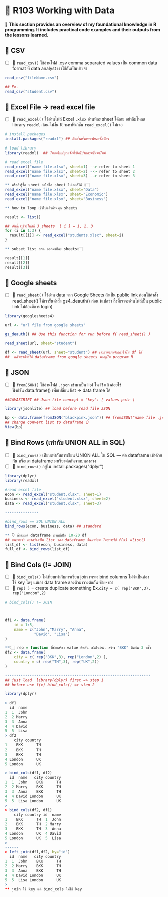 # 🌻 R103 Working with Data 
**📝 This section provides an overview of my foundational knowledge in R programming. It includes practical code examples and their outputs from the lessons learned.**
## 🍁 CSV
- [ ] 🌵 `read_csv()` ใช้อ่านไฟล์ .csv comma separated values เป็น common data format ที่ data analyst เราใช้กันเป็นประจำ
```r
read_csv("fileName.csv")
```
```r
## Ex.
read_csv("student.csv")
```
## 🍁 Excel File → read excel file 
- [ ] 🌵 `read_excel()` ใช้อ่านไฟล์ Excel `.xlsx` อ่านทีละ sheet ได้เลย อย่าลืมโหลด library `readxl` ก่อน ไม่งั้น R จะหาฟังก์ชัน `read_excel()` ไม่เจอ
```r
# install packages
install.packages("readxl") ## ติดตั้งครั้งแรกเพียงครั้งเดียว

# load library
library(readxl)  ## โหลดใหม่ทุกครั้งที่เปิดโปรแกรมขึ้นมาใหม่

# read excel file
read_excel("name file.xlsx", sheet=1) --> refer to sheet 1
read_excel("name file.xlsx", sheet=2) --> refer to sheet 2
read_excel("name file.xlsx", sheet=3) --> refer to sheet 3

** หรือถ้ารู้ชื่อ sheet จะใส่ชื่อ sheet ไปเลยก็ได้ 👇🏻
read_excel("name file.xlsx", sheet="Data")
read_excel("name file.xlsx", sheet="Economic")
read_excel("name file.xlsx", sheet="Business")
```
```r
** how to loop เข้าไปแล้วอ่านทุก sheets

result <- list()

## อันนี้เรารู้ว่าไฟล์มี 3 sheets  [ i ] = 1, 2, 3
for (i in 1:3) {   
  result[[i]] <- read_excel("students.xlsx", sheet=i)
}

** subset list สกัด ออกมาทีละ sheets👇🏻

result[[1]]
result[[2]]
result[[3]]
```
## 🍁 Google sheets
- [ ] 🌵 `read_sheet()` ใช้อ่าน data จาก Google Sheets ถ้าเป็น public link ก่อนใช้คำสั่ง read_sheet() ให้เรารันคำสั่ง gs4_deauth() ก่อน (แปลว่า ลิ้งที่เราจะอ่านไฟล์เป็น public link ไม่ต้องมีการ login)
```r
library(googlesheets4)

url <- "url file from google sheets"

gs_deauth() ## Use this function for run before f( read_sheet() )

read_sheet(url, sheet="student")

df <- read_sheet(url, sheet="student") ## เราสามารถฝากค่าไว้ใน df ได้
##  แล้วเราก็จะได้ dataframe from google sheets มาอยู่ใน program R
```
## 🍁 JSON 
- [ ] 🌵 `fromJSON()` ใช้อ่านไฟล์ `.json` เข้ามาเป็น list ใน R แล้วค่อยใช้ฟังก์ชัน data.frame() เพื่อเปลี่ยน list -> data frame ได้
```r
##JAVASCRIPT ## Json file concept = "key": [ values pair ]

library(jsonlite) ## load before read file JSON

bp <- data.frame(fromJSON("blackpink.json")) ## fromJSON("name file .json")
## change convert list to dataframe 👆
View(bp)
```
## 🍁 Bind Rows (เท่ากับ UNION ALL in SQL)
- [ ] 🌵 `bind_rows()` เทียบเท่ากับการเขียน UNION ALL ใน SQL — ต่อ dataframe เข้าด้วยกัน หรือเอา dataframe มาเรียงต่อกันจากบนลงล่าง
- [ ] 🌵 `bind_rows()` อยู่ใน install.packages("dplyr")
```r
library(dplyr)
library(readxl)

#read excel file
econ <- read_excel("student.xlsx", sheet=1)
business <- read_excel("student.xlsx", sheet=2)
data <- read_excel("student.xlsx", sheet=3)

---------------

#bind_rows == SQL UNION ALL
bind_rows(econ, business, data) ## standard

** 👇 ถ้าสมมติ dataframe เรามมีเป็น 10-20 df 
## แนะนำว่า ควรสร้างเป็น list ของ dataframe ขึ้นมาก่อน โดยการใช้ f(x) =list()
list_df <- list(econ, business, data) 
full_df <- bind_rows(list_df)
```
## 🍁 Bind Cols (!= JOIN)
- [ ] 🌵 `bind_cols()` ไม่เทียบเท่ากับการเขียน join เพราะ bind columns ไม่จำเป็นต้องใช้ key ใดๆ แค่เอา data frame สองตัวมาวางต่อกัน ซ้าย-ขวา
- [ ] 🌵  `rep( )` = create duplicate something  Ex.``` city = c( rep("BKK",3), rep("London",2) ```
```r
# bind_cols() != JOIN



df1 <- data.frame(
    id = 1:5,
    name = c("John","Marry", "Anna",
             "David", "Lisa")
)

**👇🏻 rep = function ที่ช่วยสร้าง value ติดกัน เช่นในex. สร้าง "BKK" ติดกัน 3 ครั้ง 
df2 <- data.frame(
    city = c( rep("BKK",3), rep("London",2) ),  
    country = c( rep("TH",3), rep("UK",2))
)

-----------------------------------------------------------------
## just load  library(dplyr) first => step 1
## before use f(x) bind_cols() => step 2

library(dplyr) 
               
> df1
  id  name
1  1  John
2  2 Marry
3  3  Anna
4  4 David
5  5  Lisa
> df2
    city country
1    BKK      TH
2    BKK      TH
3    BKK      TH
4 London      UK
5 London      UK

> bind_cols(df1, df2)
  id  name   city country
1  1  John    BKK      TH
2  2 Marry    BKK      TH
3  3  Anna    BKK      TH
4  4 David London      UK
5  5  Lisa London      UK
> 
> bind_cols(df2, df1)
    city country id  name
1    BKK      TH  1  John
2    BKK      TH  2 Marry
3    BKK      TH  3  Anna
4 London      UK  4 David
5 London      UK  5  Lisa
> 
------
> left_join(df1,df2, by="id")
  id  name   city country
1  1  John    BKK      TH
2  2 Marry    BKK      TH
3  3  Anna    BKK      TH
4  4 David London      UK
5  5  Lisa London      UK
> 
** join ใช้ key แต่ bind_cols ไม่ใช้ key
```

